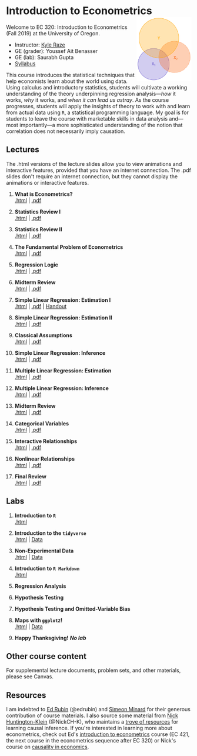 # Introduction to Econometrics <img align="right" height="175" src="fig_venn.png">

Welcome to EC 320: Introduction to Econometrics (Fall 2019) at the University of Oregon.

- Instructor: [Kyle Raze](https://kyleraze.com)
- GE (grader): Youssef Ait Benasser
- GE (lab): Saurabh Gupta 
- [Syllabus](https://raw.githack.com/kyleraze/EC320_Econometrics/master/Syllabus/syllabus.pdf)

This course introduces the statistical techniques that help economists learn about the world using data. Using calculus and introductory statistics, students will cultivate a working understanding of the theory underpinning regression analysis&mdash;*how* it works, *why* it works, and *when it can lead us astray*. As the course progresses, students will apply the insights of theory to work with and learn from actual data using `R`, a statistical programming language. My goal is for students to leave the course with marketable skills in data analysis and&mdash;most importantly&mdash;a more sophisticated understanding of the notion that correlation does not necessarily imply causation.

## Lectures

The .html versions of the lecture slides allow you to view animations and interactive features, provided that you have an internet connection. The .pdf slides don't require an internet connection, but they cannot display the animations or interactive features.

1. **What is Econometrics?** <br> [.html](https://raw.githack.com/kyleraze/EC320_Econometrics/master/Lectures/01-Introduction/01-Introduction.html) | [.pdf](https://raw.githack.com/kyleraze/EC320_Econometrics/master/Lectures/01-Introduction/01-Introduction.pdf)

2. **Statistics Review I** <br> [.html](https://raw.githack.com/kyleraze/EC320_Econometrics/master/Lectures/02-Statistics_Review/02-Statistics_Review.html) | [.pdf](https://raw.githack.com/kyleraze/EC320_Econometrics/master/Lectures/02-Statistics_Review/02-Statistics_Review.pdf)

3. **Statistics Review II** <br> [.html](https://raw.githack.com/kyleraze/EC320_Econometrics/master/Lectures/03-Statistics_Review/03-Statistics_Review.html) | [.pdf](https://raw.githack.com/kyleraze/EC320_Econometrics/master/master/Lectures/03-Statistics_Review/03-Statistics_Review.pdf)

4. **The Fundamental Problem of Econometrics** <br> [.html](https://raw.githack.com/kyleraze/EC320_Econometrics/master/Lectures/04-Fundamental_Econometric_Problem/04-Fundamental_Econometric_Problem.html) | [.pdf](https://raw.githack.com/kyleraze/EC320_Econometrics/master/master/Lectures/04-Fundamental_Econometric_Problem/04-Fundamental_Econometric_Problem.pdf)

5. **Regression Logic** <br> [.html](https://raw.githack.com/kyleraze/EC320_Econometrics/master/Lectures/05-Regression_Logic/05-Regression_Logic.html) | [.pdf](https://raw.githack.com/kyleraze/EC320_Econometrics/master/Lectures/05-Regression_Logic/05-Regression_Logic.pdf)

6. **Midterm Review** <br> [.html](https://raw.githack.com/kyleraze/EC320_Econometrics/master/Lectures/06-Midterm_Review/06-Midterm_Review.html) | [.pdf](https://raw.githack.com/kyleraze/EC320_Econometrics/master/Lectures/06-Midterm_Review/06-Midterm_Review.pdf)

7. **Simple Linear Regression: Estimation I** <br> [.html](https://raw.githack.com/kyleraze/EC320_Econometrics/master/Lectures/07-Simple_Linear_Regression_Estimation/07-Simple_Linear_Regression_Estimation.html) | [.pdf](https://raw.githack.com/kyleraze/EC320_Econometrics/master/Lectures/07-Simple_Linear_Regression_Estimation/07-Simple_Linear_Regression_Estimation.pdf) | [Handout](https://raw.githack.com/kyleraze/EC320_Econometrics/master/Lectures/07-Simple_Linear_Regression_Estimation/07-SLR_Estimation_handout.pdf)

8. **Simple Linear Regression: Estimation II** <br> [.html](https://raw.githack.com/kyleraze/EC320_Econometrics/master/Lectures/08-Simple_Linear_Regression_Estimation/08-Simple_Linear_Regression_Estimation.html) | [.pdf](https://raw.githack.com/kyleraze/EC320_Econometrics/master/Lectures/08-Simple_Linear_Regression_Estimation/08-Simple_Linear_Regression_Estimation.pdf)

9. **Classical Assumptions** <br> [.html](https://raw.githack.com/kyleraze/EC320_Econometrics/master/Lectures/09-Classical_Assumptions/09-Classical_Assumptions.html) | [.pdf](https://raw.githack.com/kyleraze/EC320_Econometrics/master/Lectures/09-Classical_Assumptions/09-Classical_Assumptions.pdf)

10. **Simple Linear Regression: Inference** <br> [.html](https://raw.githack.com/kyleraze/EC320_Econometrics/master/Lectures/10-Simple_Linear_Regression_Inference/10-Simple_Linear_Regression_Inference.html) | [.pdf](https://raw.githack.com/kyleraze/EC320_Econometrics/master/Lectures/10-Simple_Linear_Regression_Inference/10-Simple_Linear_Regression_Inference.pdf)

11. **Multiple Linear Regression: Estimation** <br> [.html](https://raw.githack.com/kyleraze/EC320_Econometrics/master/Lectures/11-Multiple_Linear_Regression_Estimation/11-Multiple_Linear_Regression_Estimation.html) | [.pdf](https://raw.githack.com/kyleraze/EC320_Econometrics/master/Lectures/11-Multiple_Linear_Regression_Estimation/11-Multiple_Linear_Regression_Estimation.pdf)

12. **Multiple Linear Regression: Inference** <br> [.html](https://raw.githack.com/kyleraze/EC320_Econometrics/master/Lectures/12-Multiple_Linear_Regression_Inference/12-Multiple_Linear_Regression_Inference.html) | [.pdf](https://raw.githack.com/kyleraze/EC320_Econometrics/master/Lectures/12-Multiple_Linear_Regression_Inference/12-Multiple_Linear_Regression_Inference.pdf)

13. **Midterm Review** <br> [.html](https://raw.githack.com/kyleraze/EC320_Econometrics/master/Lectures/13-Midterm_Review/13-Midterm_Review.html) | [.pdf](https://raw.githack.com/kyleraze/EC320_Econometrics/master/Lectures/13-Midterm_Review/13-Midterm_Review.pdf)

14. **Categorical Variables** <br> [.html](https://raw.githack.com/kyleraze/EC320_Econometrics/master/Lectures/14-Categorical_Variables/14-Categorical_Variables.html) | [.pdf](https://raw.githack.com/kyleraze/EC320_Econometrics/master/Lectures/14-Categorical_Variables/14-Categorical_Variables.pdf)

15. **Interactive Relationships** <br> [.html](https://raw.githack.com/kyleraze/EC320_Econometrics/master/Lectures/15-Interactive_Relationships/15-Interactive_Relationships.html) | [.pdf](https://raw.githack.com/kyleraze/EC320_Econometrics/master/Lectures/15-Interactive_Relationships/15-Interactive_Relationships.pdf)

16. **Nonlinear Relationships** <br> [.html](https://raw.githack.com/kyleraze/EC320_Econometrics/master/Lectures/16-Nonlinear_Relationships/16-Nonlinear_Relationships.html) | [.pdf](https://raw.githack.com/kyleraze/EC320_Econometrics/master/Lectures/16-Nonlinear_Relationships/16-Nonlinear_Relationships.pdf)

17. **Final Review** <br> [.html](https://raw.githack.com/kyleraze/EC320_Econometrics/master/Lectures/17-Final_Review/17-Final_Review.html) | [.pdf](https://raw.githack.com/kyleraze/EC320_Econometrics/master/Lectures/17-Final_Review/17-Final_Review.pdf)

## Labs

1. **Introduction to `R`** <br> [.html](https://raw.githack.com/kyleraze/EC320_Econometrics/master/Labs/01-Introduction_R/01-Introduction_R.html)

2. **Introduction to the `tidyverse`** <br> [.html](https://raw.githack.com/kyleraze/EC320_Econometrics/master/Labs/02-Introduction_tidyverse/02-Introduction_tidyverse.html) | [Data](https://raw.githack.com/kyleraze/EC320_Econometrics/master/Labs/02-Introduction_tidyverse/02-Introduction_tidyverse_data.csv)

3. **Non-Experimental Data** <br> [.html](https://raw.githack.com/kyleraze/EC320_Econometrics/master/Labs/03-Non_Experimental_Data/03-Non_Experimental_Data.html) | [Data](https://raw.githack.com/kyleraze/EC320_Econometrics/master/Labs/03-Non_Experimental_Data/03-Non_Experimental_Data_data.csv)

4. **Introduction to `R Markdown`** <br> [.html](https://raw.githack.com/kyleraze/EC320_Econometrics/master/Labs/04-Introduction_Rmarkdown/04-Introduction_Rmarkdown.html)

5. **Regression Analysis**

6. **Hypothesis Testing**

7. **Hypothesis Testing and Omitted-Variable Bias**

8. **Maps with `ggplot2`!** <br> [.html](https://raw.githack.com/kyleraze/EC320_Econometrics/master/Labs/08-Maps/08-Maps.html) | [Data](https://raw.githack.com/kyleraze/EC320_Econometrics/master/Labs/08-Maps/social_mobility.csv)

9. **Happy Thanksgiving!** ***No lab*** 

## Other course content

For supplemental lecture documents, problem sets, and other materials, please see Canvas.

## Resources

I am indebted to [Ed Rubin](http://edrub.in/) (@edrubin) and [Simeon Minard](https://sites.google.com/view/simeonminard/home) for their generous contribution of course materials. I also source some material from [Nick Huntington-Klein](https://nickchk.com/) (@NickCH-K), who maintains a [trove of resources](https://nickchk.com/causalgraphs.html) for learning causal inference. If you're interested in learning more about econometrics, check out Ed's [introduction to econometrics](https://github.com/edrubin/EC421S19) course (EC 421, the next course in the econometrics sequence after EC 320) or Nick's course on [causality in economics](https://nickchk.com/econ305.html).
